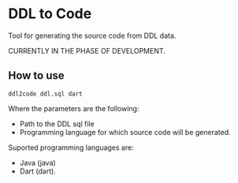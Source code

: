 # DDL to Code

Tool for generating the source code from DDL data.

CURRENTLY IN THE PHASE OF DEVELOPMENT.

## How to use

`ddl2code ddl.sql dart`

Where the parameters are the following:

- Path to the DDL sql file
- Programming language for which source code will be generated.

Suported programming languages are:

- Java (java)
- Dart (dart).
